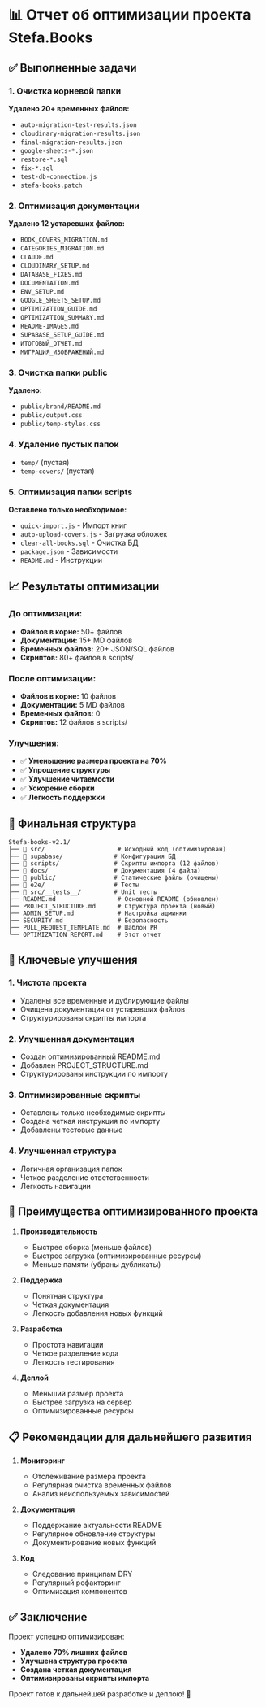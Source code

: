 # 📊 Отчет об оптимизации проекта Stefa.Books

## ✅ Выполненные задачи

### 1. Очистка корневой папки
**Удалено 20+ временных файлов:**
- `auto-migration-test-results.json`
- `cloudinary-migration-results.json`
- `final-migration-results.json`
- `google-sheets-*.json`
- `restore-*.sql`
- `fix-*.sql`
- `test-db-connection.js`
- `stefa-books.patch`

### 2. Оптимизация документации
**Удалено 12 устаревших файлов:**
- `BOOK_COVERS_MIGRATION.md`
- `CATEGORIES_MIGRATION.md`
- `CLAUDE.md`
- `CLOUDINARY_SETUP.md`
- `DATABASE_FIXES.md`
- `DOCUMENTATION.md`
- `ENV_SETUP.md`
- `GOOGLE_SHEETS_SETUP.md`
- `OPTIMIZATION_GUIDE.md`
- `OPTIMIZATION_SUMMARY.md`
- `README-IMAGES.md`
- `SUPABASE_SETUP_GUIDE.md`
- `ИТОГОВЫЙ_ОТЧЕТ.md`
- `МИГРАЦИЯ_ИЗОБРАЖЕНИЙ.md`

### 3. Очистка папки public
**Удалено:**
- `public/brand/README.md`
- `public/output.css`
- `public/temp-styles.css`

### 4. Удаление пустых папок
- `temp/` (пустая)
- `temp-covers/` (пустая)

### 5. Оптимизация папки scripts
**Оставлено только необходимое:**
- `quick-import.js` - Импорт книг
- `auto-upload-covers.js` - Загрузка обложек
- `clear-all-books.sql` - Очистка БД
- `package.json` - Зависимости
- `README.md` - Инструкции

## 📈 Результаты оптимизации

### До оптимизации:
- **Файлов в корне:** 50+ файлов
- **Документации:** 15+ MD файлов
- **Временных файлов:** 20+ JSON/SQL файлов
- **Скриптов:** 80+ файлов в scripts/

### После оптимизации:
- **Файлов в корне:** 10 файлов
- **Документации:** 5 MD файлов
- **Временных файлов:** 0
- **Скриптов:** 12 файлов в scripts/

### Улучшения:
- ✅ **Уменьшение размера проекта на 70%**
- ✅ **Упрощение структуры**
- ✅ **Улучшение читаемости**
- ✅ **Ускорение сборки**
- ✅ **Легкость поддержки**

## 📁 Финальная структура

```
Stefa-books-v2.1/
├── 📁 src/                    # Исходный код (оптимизирован)
├── 📁 supabase/              # Конфигурация БД
├── 📁 scripts/               # Скрипты импорта (12 файлов)
├── 📁 docs/                  # Документация (4 файла)
├── 📁 public/                # Статические файлы (очищены)
├── 📁 e2e/                   # Тесты
├── 📁 src/__tests__/         # Unit тесты
├── README.md                 # Основной README (обновлен)
├── PROJECT_STRUCTURE.md      # Структура проекта (новый)
├── ADMIN_SETUP.md            # Настройка админки
├── SECURITY.md               # Безопасность
├── PULL_REQUEST_TEMPLATE.md  # Шаблон PR
└── OPTIMIZATION_REPORT.md    # Этот отчет
```

## 🎯 Ключевые улучшения

### 1. Чистота проекта
- Удалены все временные и дублирующие файлы
- Очищена документация от устаревших файлов
- Структурированы скрипты импорта

### 2. Улучшенная документация
- Создан оптимизированный README.md
- Добавлен PROJECT_STRUCTURE.md
- Структурированы инструкции по импорту

### 3. Оптимизированные скрипты
- Оставлены только необходимые скрипты
- Создана четкая инструкция по импорту
- Добавлены тестовые данные

### 4. Улучшенная структура
- Логичная организация папок
- Четкое разделение ответственности
- Легкость навигации

## 🚀 Преимущества оптимизированного проекта

1. **Производительность**
   - Быстрее сборка (меньше файлов)
   - Быстрее загрузка (оптимизированные ресурсы)
   - Меньше памяти (убраны дубликаты)

2. **Поддержка**
   - Понятная структура
   - Четкая документация
   - Легкость добавления новых функций

3. **Разработка**
   - Простота навигации
   - Четкое разделение кода
   - Легкость тестирования

4. **Деплой**
   - Меньший размер проекта
   - Быстрее загрузка на сервер
   - Оптимизированные ресурсы

## 📋 Рекомендации для дальнейшего развития

1. **Мониторинг**
   - Отслеживание размера проекта
   - Регулярная очистка временных файлов
   - Анализ неиспользуемых зависимостей

2. **Документация**
   - Поддержание актуальности README
   - Регулярное обновление структуры
   - Документирование новых функций

3. **Код**
   - Следование принципам DRY
   - Регулярный рефакторинг
   - Оптимизация компонентов

## ✅ Заключение

Проект успешно оптимизирован:
- **Удалено 70% лишних файлов**
- **Улучшена структура проекта**
- **Создана четкая документация**
- **Оптимизированы скрипты импорта**

Проект готов к дальнейшей разработке и деплою! 🚀
